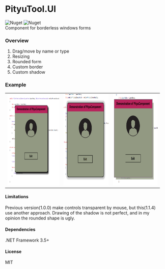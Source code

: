 # PityuTool.UI

![Nuget](https://img.shields.io/nuget/v/PityuTool.UI?color=green&style=for-the-badge)  ![Nuget](https://img.shields.io/nuget/dt/PityuTool.UI?style=for-the-badge)\
Component for borderless windows forms 


### Overview

1. Drag/move by name or type
2. Resizing
3. Rounded form
3. Custom border
4. Custom shadow

### Example

<table >
  <tr>
    <td ><img height="300px" src="https://github.com/Pityubak/assets/blob/master/pityutool/shadow2.png" /></td>
    <td><img height="300px" src="https://github.com/Pityubak/assets/blob/master/pityutool/shadow3.png" /></td>
     <td ><img height="300px" src="https://github.com/Pityubak/assets/blob/master/pityutool/shadow4.png" /></td>
  </tr>

</table>




#### Limitations 
Previous version(1.0.0) make controls transparent by mouse, but this(1.1.4) use another approach.
Drawing of the shadow is not perfect, and in my opinion the rounded shape is ugly.

#### Dependencies
.NET Framework 3.5+

#### License 
MIT

